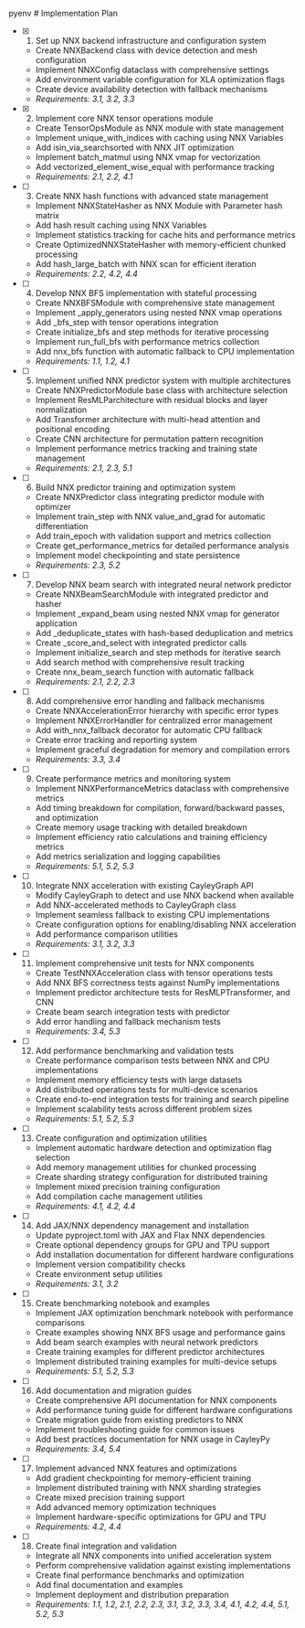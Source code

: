 pyenv # Implementation Plan

- [x] 1. Set up NNX backend infrastructure and configuration system
  - Create NNXBackend class with device detection and mesh configuration
  - Implement NNXConfig dataclass with comprehensive settings
  - Add environment variable configuration for XLA optimization flags
  - Create device availability detection with fallback mechanisms
  - _Requirements: 3.1, 3.2, 3.3_

- [x] 2. Implement core NNX tensor operations module
  - Create TensorOpsModule as NNX module with state management
  - Implement unique_with_indices with caching using NNX Variables
  - Add isin_via_searchsorted with NNX JIT optimization
  - Implement batch_matmul using NNX vmap for vectorization
  - Add vectorized_element_wise_equal with performance tracking
  - _Requirements: 2.1, 2.2, 4.1_

- [ ] 3. Create NNX hash functions with advanced state management
  - Implement NNXStateHasher as NNX Module with Parameter hash matrix
  - Add hash result caching using NNX Variables
  - Implement statistics tracking for cache hits and performance metrics
  - Create OptimizedNNXStateHasher with memory-efficient chunked processing
  - Add hash_large_batch with NNX scan for efficient iteration
  - _Requirements: 2.2, 4.2, 4.4_

- [ ] 4. Develop NNX BFS implementation with stateful processing
  - Create NNXBFSModule with comprehensive state management
  - Implement _apply_generators using nested NNX vmap operations
  - Add _bfs_step with tensor operations integration
  - Create initialize_bfs and step methods for iterative processing
  - Implement run_full_bfs with performance metrics collection
  - Add nnx_bfs function with automatic fallback to CPU implementation
  - _Requirements: 1.1, 1.2, 4.1_

- [ ] 5. Implement unified NNX predictor system with multiple architectures
  - Create NNXPredictorModule base class with architecture selection
  - Implement ResMLParchitecture with residual blocks and layer normalization
  - Add Transformer architecture with multi-head attention and positional encoding
  - Create CNN architecture for permutation pattern recognition
  - Implement performance metrics tracking and training state management
  - _Requirements: 2.1, 2.3, 5.1_

- [ ] 6. Build NNX predictor training and optimization system
  - Create NNXPredictor class integrating predictor module with optimizer
  - Implement train_step with NNX value_and_grad for automatic differentiation
  - Add train_epoch with validation support and metrics collection
  - Create get_performance_metrics for detailed performance analysis
  - Implement model checkpointing and state persistence
  - _Requirements: 2.3, 5.2_

- [ ] 7. Develop NNX beam search with integrated neural network predictor
  - Create NNXBeamSearchModule with integrated predictor and hasher
  - Implement _expand_beam using nested NNX vmap for generator application
  - Add _deduplicate_states with hash-based deduplication and metrics
  - Create _score_and_select with integrated predictor calls
  - Implement initialize_search and step methods for iterative search
  - Add search method with comprehensive result tracking
  - Create nnx_beam_search function with automatic fallback
  - _Requirements: 2.1, 2.2, 2.3_

- [ ] 8. Add comprehensive error handling and fallback mechanisms
  - Create NNXAccelerationError hierarchy with specific error types
  - Implement NNXErrorHandler for centralized error management
  - Add with_nnx_fallback decorator for automatic CPU fallback
  - Create error tracking and reporting system
  - Implement graceful degradation for memory and compilation errors
  - _Requirements: 3.3, 3.4_

- [ ] 9. Create performance metrics and monitoring system
  - Implement NNXPerformanceMetrics dataclass with comprehensive metrics
  - Add timing breakdown for compilation, forward/backward passes, and optimization
  - Create memory usage tracking with detailed breakdown
  - Implement efficiency ratio calculations and training efficiency metrics
  - Add metrics serialization and logging capabilities
  - _Requirements: 5.1, 5.2, 5.3_

- [ ] 10. Integrate NNX acceleration with existing CayleyGraph API
  - Modify CayleyGraph to detect and use NNX backend when available
  - Add NNX-accelerated methods to CayleyGraph class
  - Implement seamless fallback to existing CPU implementations
  - Create configuration options for enabling/disabling NNX acceleration
  - Add performance comparison utilities
  - _Requirements: 3.1, 3.2, 3.3_

- [ ] 11. Implement comprehensive unit tests for NNX components
  - Create TestNNXAcceleration class with tensor operations tests
  - Add NNX BFS correctness tests against NumPy implementations
  - Implement predictor architecture tests for ResMLPTransformer, and CNN
  - Create beam search integration tests with predictor
  - Add error handling and fallback mechanism tests
  - _Requirements: 3.4, 5.3_

- [ ] 12. Add performance benchmarking and validation tests
  - Create performance comparison tests between NNX and CPU implementations
  - Implement memory efficiency tests with large datasets
  - Add distributed operations tests for multi-device scenarios
  - Create end-to-end integration tests for training and search pipeline
  - Implement scalability tests across different problem sizes
  - _Requirements: 5.1, 5.2, 5.3_

- [ ] 13. Create configuration and optimization utilities
  - Implement automatic hardware detection and optimization flag selection
  - Add memory management utilities for chunked processing
  - Create sharding strategy configuration for distributed training
  - Implement mixed precision training configuration
  - Add compilation cache management utilities
  - _Requirements: 4.1, 4.2, 4.4_

- [ ] 14. Add JAX/NNX dependency management and installation
  - Update pyproject.toml with JAX and Flax NNX dependencies
  - Create optional dependency groups for GPU and TPU support
  - Add installation documentation for different hardware configurations
  - Implement version compatibility checks
  - Create environment setup utilities
  - _Requirements: 3.1, 3.2_

- [ ] 15. Create benchmarking notebook and examples
  - Implement JAX optimization benchmark notebook with performance comparisons
  - Create examples showing NNX BFS usage and performance gains
  - Add beam search examples with neural network predictors
  - Create training examples for different predictor architectures
  - Implement distributed training examples for multi-device setups
  - _Requirements: 5.1, 5.2, 5.3_

- [ ] 16. Add documentation and migration guides
  - Create comprehensive API documentation for NNX components
  - Add performance tuning guide for different hardware configurations
  - Create migration guide from existing predictors to NNX
  - Implement troubleshooting guide for common issues
  - Add best practices documentation for NNX usage in CayleyPy
  - _Requirements: 3.4, 5.4_

- [ ] 17. Implement advanced NNX features and optimizations
  - Add gradient checkpointing for memory-efficient training
  - Implement distributed training with NNX sharding strategies
  - Create mixed precision training support
  - Add advanced memory optimization techniques
  - Implement hardware-specific optimizations for GPU and TPU
  - _Requirements: 4.2, 4.4_

- [ ] 18. Create final integration and validation
  - Integrate all NNX components into unified acceleration system
  - Perform comprehensive validation against existing implementations
  - Create final performance benchmarks and optimization
  - Add final documentation and examples
  - Implement deployment and distribution preparation
  - _Requirements: 1.1, 1.2, 2.1, 2.2, 2.3, 3.1, 3.2, 3.3, 3.4, 4.1, 4.2, 4.4, 5.1, 5.2, 5.3_